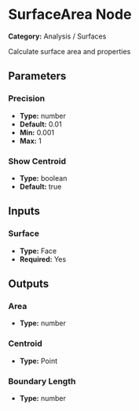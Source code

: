 
# SurfaceArea Node

**Category:** Analysis / Surfaces

Calculate surface area and properties

## Parameters


### Precision
- **Type:** number
- **Default:** 0.01
- **Min:** 0.001
- **Max:** 1



### Show Centroid
- **Type:** boolean
- **Default:** true





## Inputs


### Surface
- **Type:** Face
- **Required:** Yes



## Outputs


### Area
- **Type:** number



### Centroid
- **Type:** Point



### Boundary Length
- **Type:** number




